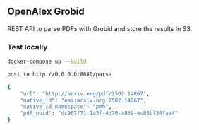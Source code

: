 ## OpenAlex Grobid

REST API to parse PDFs with Grobid and store the results in S3.

### Test locally

```bash
docker-compose up --build

post to http://0.0.0.0:8080/parse

{
    "url": "http://arxiv.org/pdf/2502.14867",
    "native_id": "oai:arxiv.org:2502.14867",
    "native_id_namespace": "pmh",
    "pdf_uuid": "dc967f71-1a3f-4d70-a869-ec85bf34faa4"
}
```